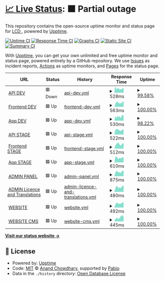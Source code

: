 # [📈 Live Status](https://LightingControl.github.io/devmonitor): <!--live status--> **🟧 Partial outage**

This repository contains the open-source uptime monitor and status page for [LCD ](https://LightingControl.github.io/devmonitor), powered by [Upptime](https://github.com/upptime/upptime).

[![Uptime CI](https://github.com/LightingControl/devmonitor/workflows/Uptime%20CI/badge.svg)](https://github.com/LightingControl/devmonitor/actions?query=workflow%3A%22Uptime+CI%22)
[![Response Time CI](https://github.com/LightingControl/devmonitor/workflows/Response%20Time%20CI/badge.svg)](https://github.com/LightingControl/devmonitor/actions?query=workflow%3A%22Response+Time+CI%22)
[![Graphs CI](https://github.com/LightingControl/devmonitor/workflows/Graphs%20CI/badge.svg)](https://github.com/LightingControl/devmonitor/actions?query=workflow%3A%22Graphs+CI%22)
[![Static Site CI](https://github.com/LightingControl/devmonitor/workflows/Static%20Site%20CI/badge.svg)](https://github.com/LightingControl/devmonitor/actions?query=workflow%3A%22Static+Site+CI%22)
[![Summary CI](https://github.com/LightingControl/devmonitor/workflows/Summary%20CI/badge.svg)](https://github.com/LightingControl/devmonitor/actions?query=workflow%3A%22Summary+CI%22)

With [Upptime](https://upptime.js.org), you can get your own unlimited and free uptime monitor and status page, powered entirely by a GitHub repository. We use [Issues](https://github.com/LightingControl/devmonitor/issues) as incident reports, [Actions](https://github.com/LightingControl/devmonitor/actions) as uptime monitors, and [Pages](https://LightingControl.github.io/devmonitor) for the status page.

<!--start: status pages-->
<!-- This summary is generated by Upptime (https://github.com/upptime/upptime) -->
<!-- Do not edit this manually, your changes will be overwritten -->
<!-- prettier-ignore -->
| URL | Status | History | Response Time | Uptime |
| --- | ------ | ------- | ------------- | ------ |
| <img alt="" src="https://icons.duckduckgo.com/ip3/api-dev.centro.network.ico" height="13"> [API DEV](https://api-dev.centro.network/swagger/index.html) | 🟥 Down | [api-dev.yml](https://github.com/LightingControl/Centro-devmonitor/commits/HEAD/history/api-dev.yml) | <details><summary><img alt="Response time graph" src="./graphs/api-dev/response-time-week.png" height="20"> 528ms</summary><br><a href="https://devmon.centro.network/history/api-dev"><img alt="Response time 741" src="https://img.shields.io/endpoint?url=https%3A%2F%2Fraw.githubusercontent.com%2FLightingControl%2FCentro-devmonitor%2FHEAD%2Fapi%2Fapi-dev%2Fresponse-time.json"></a><br><a href="https://devmon.centro.network/history/api-dev"><img alt="24-hour response time 524" src="https://img.shields.io/endpoint?url=https%3A%2F%2Fraw.githubusercontent.com%2FLightingControl%2FCentro-devmonitor%2FHEAD%2Fapi%2Fapi-dev%2Fresponse-time-day.json"></a><br><a href="https://devmon.centro.network/history/api-dev"><img alt="7-day response time 528" src="https://img.shields.io/endpoint?url=https%3A%2F%2Fraw.githubusercontent.com%2FLightingControl%2FCentro-devmonitor%2FHEAD%2Fapi%2Fapi-dev%2Fresponse-time-week.json"></a><br><a href="https://devmon.centro.network/history/api-dev"><img alt="30-day response time 556" src="https://img.shields.io/endpoint?url=https%3A%2F%2Fraw.githubusercontent.com%2FLightingControl%2FCentro-devmonitor%2FHEAD%2Fapi%2Fapi-dev%2Fresponse-time-month.json"></a><br><a href="https://devmon.centro.network/history/api-dev"><img alt="1-year response time 741" src="https://img.shields.io/endpoint?url=https%3A%2F%2Fraw.githubusercontent.com%2FLightingControl%2FCentro-devmonitor%2FHEAD%2Fapi%2Fapi-dev%2Fresponse-time-year.json"></a></details> | <details><summary><a href="https://devmon.centro.network/history/api-dev">99.58%</a></summary><a href="https://devmon.centro.network/history/api-dev"><img alt="All-time uptime 98.70%" src="https://img.shields.io/endpoint?url=https%3A%2F%2Fraw.githubusercontent.com%2FLightingControl%2FCentro-devmonitor%2FHEAD%2Fapi%2Fapi-dev%2Fuptime.json"></a><br><a href="https://devmon.centro.network/history/api-dev"><img alt="24-hour uptime 99.99%" src="https://img.shields.io/endpoint?url=https%3A%2F%2Fraw.githubusercontent.com%2FLightingControl%2FCentro-devmonitor%2FHEAD%2Fapi%2Fapi-dev%2Fuptime-day.json"></a><br><a href="https://devmon.centro.network/history/api-dev"><img alt="7-day uptime 99.58%" src="https://img.shields.io/endpoint?url=https%3A%2F%2Fraw.githubusercontent.com%2FLightingControl%2FCentro-devmonitor%2FHEAD%2Fapi%2Fapi-dev%2Fuptime-week.json"></a><br><a href="https://devmon.centro.network/history/api-dev"><img alt="30-day uptime 99.72%" src="https://img.shields.io/endpoint?url=https%3A%2F%2Fraw.githubusercontent.com%2FLightingControl%2FCentro-devmonitor%2FHEAD%2Fapi%2Fapi-dev%2Fuptime-month.json"></a><br><a href="https://devmon.centro.network/history/api-dev"><img alt="1-year uptime 98.70%" src="https://img.shields.io/endpoint?url=https%3A%2F%2Fraw.githubusercontent.com%2FLightingControl%2FCentro-devmonitor%2FHEAD%2Fapi%2Fapi-dev%2Fuptime-year.json"></a></details>
| <img alt="" src="https://icons.duckduckgo.com/ip3/dev.centro.network.ico" height="13"> [Frontend DEV](https://dev.centro.network/api/health) | 🟩 Up | [frontend-dev.yml](https://github.com/LightingControl/Centro-devmonitor/commits/HEAD/history/frontend-dev.yml) | <details><summary><img alt="Response time graph" src="./graphs/frontend-dev/response-time-week.png" height="20"> 563ms</summary><br><a href="https://devmon.centro.network/history/frontend-dev"><img alt="Response time 1144" src="https://img.shields.io/endpoint?url=https%3A%2F%2Fraw.githubusercontent.com%2FLightingControl%2FCentro-devmonitor%2FHEAD%2Fapi%2Ffrontend-dev%2Fresponse-time.json"></a><br><a href="https://devmon.centro.network/history/frontend-dev"><img alt="24-hour response time 760" src="https://img.shields.io/endpoint?url=https%3A%2F%2Fraw.githubusercontent.com%2FLightingControl%2FCentro-devmonitor%2FHEAD%2Fapi%2Ffrontend-dev%2Fresponse-time-day.json"></a><br><a href="https://devmon.centro.network/history/frontend-dev"><img alt="7-day response time 563" src="https://img.shields.io/endpoint?url=https%3A%2F%2Fraw.githubusercontent.com%2FLightingControl%2FCentro-devmonitor%2FHEAD%2Fapi%2Ffrontend-dev%2Fresponse-time-week.json"></a><br><a href="https://devmon.centro.network/history/frontend-dev"><img alt="30-day response time 993" src="https://img.shields.io/endpoint?url=https%3A%2F%2Fraw.githubusercontent.com%2FLightingControl%2FCentro-devmonitor%2FHEAD%2Fapi%2Ffrontend-dev%2Fresponse-time-month.json"></a><br><a href="https://devmon.centro.network/history/frontend-dev"><img alt="1-year response time 1144" src="https://img.shields.io/endpoint?url=https%3A%2F%2Fraw.githubusercontent.com%2FLightingControl%2FCentro-devmonitor%2FHEAD%2Fapi%2Ffrontend-dev%2Fresponse-time-year.json"></a></details> | <details><summary><a href="https://devmon.centro.network/history/frontend-dev">100.00%</a></summary><a href="https://devmon.centro.network/history/frontend-dev"><img alt="All-time uptime 99.58%" src="https://img.shields.io/endpoint?url=https%3A%2F%2Fraw.githubusercontent.com%2FLightingControl%2FCentro-devmonitor%2FHEAD%2Fapi%2Ffrontend-dev%2Fuptime.json"></a><br><a href="https://devmon.centro.network/history/frontend-dev"><img alt="24-hour uptime 100.00%" src="https://img.shields.io/endpoint?url=https%3A%2F%2Fraw.githubusercontent.com%2FLightingControl%2FCentro-devmonitor%2FHEAD%2Fapi%2Ffrontend-dev%2Fuptime-day.json"></a><br><a href="https://devmon.centro.network/history/frontend-dev"><img alt="7-day uptime 100.00%" src="https://img.shields.io/endpoint?url=https%3A%2F%2Fraw.githubusercontent.com%2FLightingControl%2FCentro-devmonitor%2FHEAD%2Fapi%2Ffrontend-dev%2Fuptime-week.json"></a><br><a href="https://devmon.centro.network/history/frontend-dev"><img alt="30-day uptime 99.94%" src="https://img.shields.io/endpoint?url=https%3A%2F%2Fraw.githubusercontent.com%2FLightingControl%2FCentro-devmonitor%2FHEAD%2Fapi%2Ffrontend-dev%2Fuptime-month.json"></a><br><a href="https://devmon.centro.network/history/frontend-dev"><img alt="1-year uptime 99.58%" src="https://img.shields.io/endpoint?url=https%3A%2F%2Fraw.githubusercontent.com%2FLightingControl%2FCentro-devmonitor%2FHEAD%2Fapi%2Ffrontend-dev%2Fuptime-year.json"></a></details>
| <img alt="" src="https://icons.duckduckgo.com/ip3/app-dev.centro.network.ico" height="13"> [App DEV](https://app-dev.centro.network) | 🟩 Up | [app-dev.yml](https://github.com/LightingControl/Centro-devmonitor/commits/HEAD/history/app-dev.yml) | <details><summary><img alt="Response time graph" src="./graphs/app-dev/response-time-week.png" height="20"> 530ms</summary><br><a href="https://devmon.centro.network/history/app-dev"><img alt="Response time 508" src="https://img.shields.io/endpoint?url=https%3A%2F%2Fraw.githubusercontent.com%2FLightingControl%2FCentro-devmonitor%2FHEAD%2Fapi%2Fapp-dev%2Fresponse-time.json"></a><br><a href="https://devmon.centro.network/history/app-dev"><img alt="24-hour response time 605" src="https://img.shields.io/endpoint?url=https%3A%2F%2Fraw.githubusercontent.com%2FLightingControl%2FCentro-devmonitor%2FHEAD%2Fapi%2Fapp-dev%2Fresponse-time-day.json"></a><br><a href="https://devmon.centro.network/history/app-dev"><img alt="7-day response time 530" src="https://img.shields.io/endpoint?url=https%3A%2F%2Fraw.githubusercontent.com%2FLightingControl%2FCentro-devmonitor%2FHEAD%2Fapi%2Fapp-dev%2Fresponse-time-week.json"></a><br><a href="https://devmon.centro.network/history/app-dev"><img alt="30-day response time 529" src="https://img.shields.io/endpoint?url=https%3A%2F%2Fraw.githubusercontent.com%2FLightingControl%2FCentro-devmonitor%2FHEAD%2Fapi%2Fapp-dev%2Fresponse-time-month.json"></a><br><a href="https://devmon.centro.network/history/app-dev"><img alt="1-year response time 508" src="https://img.shields.io/endpoint?url=https%3A%2F%2Fraw.githubusercontent.com%2FLightingControl%2FCentro-devmonitor%2FHEAD%2Fapi%2Fapp-dev%2Fresponse-time-year.json"></a></details> | <details><summary><a href="https://devmon.centro.network/history/app-dev">98.22%</a></summary><a href="https://devmon.centro.network/history/app-dev"><img alt="All-time uptime 89.08%" src="https://img.shields.io/endpoint?url=https%3A%2F%2Fraw.githubusercontent.com%2FLightingControl%2FCentro-devmonitor%2FHEAD%2Fapi%2Fapp-dev%2Fuptime.json"></a><br><a href="https://devmon.centro.network/history/app-dev"><img alt="24-hour uptime 100.00%" src="https://img.shields.io/endpoint?url=https%3A%2F%2Fraw.githubusercontent.com%2FLightingControl%2FCentro-devmonitor%2FHEAD%2Fapi%2Fapp-dev%2Fuptime-day.json"></a><br><a href="https://devmon.centro.network/history/app-dev"><img alt="7-day uptime 98.22%" src="https://img.shields.io/endpoint?url=https%3A%2F%2Fraw.githubusercontent.com%2FLightingControl%2FCentro-devmonitor%2FHEAD%2Fapi%2Fapp-dev%2Fuptime-week.json"></a><br><a href="https://devmon.centro.network/history/app-dev"><img alt="30-day uptime 99.49%" src="https://img.shields.io/endpoint?url=https%3A%2F%2Fraw.githubusercontent.com%2FLightingControl%2FCentro-devmonitor%2FHEAD%2Fapi%2Fapp-dev%2Fuptime-month.json"></a><br><a href="https://devmon.centro.network/history/app-dev"><img alt="1-year uptime 89.08%" src="https://img.shields.io/endpoint?url=https%3A%2F%2Fraw.githubusercontent.com%2FLightingControl%2FCentro-devmonitor%2FHEAD%2Fapi%2Fapp-dev%2Fuptime-year.json"></a></details>
| <img alt="" src="https://icons.duckduckgo.com/ip3/api-stage.centro.network.ico" height="13"> [API STAGE](https://api-stage.centro.network/swagger/index.html) | 🟩 Up | [api-stage.yml](https://github.com/LightingControl/Centro-devmonitor/commits/HEAD/history/api-stage.yml) | <details><summary><img alt="Response time graph" src="./graphs/api-stage/response-time-week.png" height="20"> 522ms</summary><br><a href="https://devmon.centro.network/history/api-stage"><img alt="Response time 1096" src="https://img.shields.io/endpoint?url=https%3A%2F%2Fraw.githubusercontent.com%2FLightingControl%2FCentro-devmonitor%2FHEAD%2Fapi%2Fapi-stage%2Fresponse-time.json"></a><br><a href="https://devmon.centro.network/history/api-stage"><img alt="24-hour response time 545" src="https://img.shields.io/endpoint?url=https%3A%2F%2Fraw.githubusercontent.com%2FLightingControl%2FCentro-devmonitor%2FHEAD%2Fapi%2Fapi-stage%2Fresponse-time-day.json"></a><br><a href="https://devmon.centro.network/history/api-stage"><img alt="7-day response time 522" src="https://img.shields.io/endpoint?url=https%3A%2F%2Fraw.githubusercontent.com%2FLightingControl%2FCentro-devmonitor%2FHEAD%2Fapi%2Fapi-stage%2Fresponse-time-week.json"></a><br><a href="https://devmon.centro.network/history/api-stage"><img alt="30-day response time 1329" src="https://img.shields.io/endpoint?url=https%3A%2F%2Fraw.githubusercontent.com%2FLightingControl%2FCentro-devmonitor%2FHEAD%2Fapi%2Fapi-stage%2Fresponse-time-month.json"></a><br><a href="https://devmon.centro.network/history/api-stage"><img alt="1-year response time 1096" src="https://img.shields.io/endpoint?url=https%3A%2F%2Fraw.githubusercontent.com%2FLightingControl%2FCentro-devmonitor%2FHEAD%2Fapi%2Fapi-stage%2Fresponse-time-year.json"></a></details> | <details><summary><a href="https://devmon.centro.network/history/api-stage">100.00%</a></summary><a href="https://devmon.centro.network/history/api-stage"><img alt="All-time uptime 99.06%" src="https://img.shields.io/endpoint?url=https%3A%2F%2Fraw.githubusercontent.com%2FLightingControl%2FCentro-devmonitor%2FHEAD%2Fapi%2Fapi-stage%2Fuptime.json"></a><br><a href="https://devmon.centro.network/history/api-stage"><img alt="24-hour uptime 100.00%" src="https://img.shields.io/endpoint?url=https%3A%2F%2Fraw.githubusercontent.com%2FLightingControl%2FCentro-devmonitor%2FHEAD%2Fapi%2Fapi-stage%2Fuptime-day.json"></a><br><a href="https://devmon.centro.network/history/api-stage"><img alt="7-day uptime 100.00%" src="https://img.shields.io/endpoint?url=https%3A%2F%2Fraw.githubusercontent.com%2FLightingControl%2FCentro-devmonitor%2FHEAD%2Fapi%2Fapi-stage%2Fuptime-week.json"></a><br><a href="https://devmon.centro.network/history/api-stage"><img alt="30-day uptime 97.47%" src="https://img.shields.io/endpoint?url=https%3A%2F%2Fraw.githubusercontent.com%2FLightingControl%2FCentro-devmonitor%2FHEAD%2Fapi%2Fapi-stage%2Fuptime-month.json"></a><br><a href="https://devmon.centro.network/history/api-stage"><img alt="1-year uptime 99.06%" src="https://img.shields.io/endpoint?url=https%3A%2F%2Fraw.githubusercontent.com%2FLightingControl%2FCentro-devmonitor%2FHEAD%2Fapi%2Fapi-stage%2Fuptime-year.json"></a></details>
| <img alt="" src="https://icons.duckduckgo.com/ip3/stage.centro.network.ico" height="13"> [Frontend STAGE](https://stage.centro.network/api/health) | 🟩 Up | [frontend-stage.yml](https://github.com/LightingControl/Centro-devmonitor/commits/HEAD/history/frontend-stage.yml) | <details><summary><img alt="Response time graph" src="./graphs/frontend-stage/response-time-week.png" height="20"> 512ms</summary><br><a href="https://devmon.centro.network/history/frontend-stage"><img alt="Response time 1246" src="https://img.shields.io/endpoint?url=https%3A%2F%2Fraw.githubusercontent.com%2FLightingControl%2FCentro-devmonitor%2FHEAD%2Fapi%2Ffrontend-stage%2Fresponse-time.json"></a><br><a href="https://devmon.centro.network/history/frontend-stage"><img alt="24-hour response time 563" src="https://img.shields.io/endpoint?url=https%3A%2F%2Fraw.githubusercontent.com%2FLightingControl%2FCentro-devmonitor%2FHEAD%2Fapi%2Ffrontend-stage%2Fresponse-time-day.json"></a><br><a href="https://devmon.centro.network/history/frontend-stage"><img alt="7-day response time 512" src="https://img.shields.io/endpoint?url=https%3A%2F%2Fraw.githubusercontent.com%2FLightingControl%2FCentro-devmonitor%2FHEAD%2Fapi%2Ffrontend-stage%2Fresponse-time-week.json"></a><br><a href="https://devmon.centro.network/history/frontend-stage"><img alt="30-day response time 989" src="https://img.shields.io/endpoint?url=https%3A%2F%2Fraw.githubusercontent.com%2FLightingControl%2FCentro-devmonitor%2FHEAD%2Fapi%2Ffrontend-stage%2Fresponse-time-month.json"></a><br><a href="https://devmon.centro.network/history/frontend-stage"><img alt="1-year response time 1246" src="https://img.shields.io/endpoint?url=https%3A%2F%2Fraw.githubusercontent.com%2FLightingControl%2FCentro-devmonitor%2FHEAD%2Fapi%2Ffrontend-stage%2Fresponse-time-year.json"></a></details> | <details><summary><a href="https://devmon.centro.network/history/frontend-stage">100.00%</a></summary><a href="https://devmon.centro.network/history/frontend-stage"><img alt="All-time uptime 99.84%" src="https://img.shields.io/endpoint?url=https%3A%2F%2Fraw.githubusercontent.com%2FLightingControl%2FCentro-devmonitor%2FHEAD%2Fapi%2Ffrontend-stage%2Fuptime.json"></a><br><a href="https://devmon.centro.network/history/frontend-stage"><img alt="24-hour uptime 100.00%" src="https://img.shields.io/endpoint?url=https%3A%2F%2Fraw.githubusercontent.com%2FLightingControl%2FCentro-devmonitor%2FHEAD%2Fapi%2Ffrontend-stage%2Fuptime-day.json"></a><br><a href="https://devmon.centro.network/history/frontend-stage"><img alt="7-day uptime 100.00%" src="https://img.shields.io/endpoint?url=https%3A%2F%2Fraw.githubusercontent.com%2FLightingControl%2FCentro-devmonitor%2FHEAD%2Fapi%2Ffrontend-stage%2Fuptime-week.json"></a><br><a href="https://devmon.centro.network/history/frontend-stage"><img alt="30-day uptime 99.80%" src="https://img.shields.io/endpoint?url=https%3A%2F%2Fraw.githubusercontent.com%2FLightingControl%2FCentro-devmonitor%2FHEAD%2Fapi%2Ffrontend-stage%2Fuptime-month.json"></a><br><a href="https://devmon.centro.network/history/frontend-stage"><img alt="1-year uptime 99.84%" src="https://img.shields.io/endpoint?url=https%3A%2F%2Fraw.githubusercontent.com%2FLightingControl%2FCentro-devmonitor%2FHEAD%2Fapi%2Ffrontend-stage%2Fuptime-year.json"></a></details>
| <img alt="" src="https://icons.duckduckgo.com/ip3/app-stage.centro.network.ico" height="13"> [App STAGE](https://app-stage.centro.network) | 🟩 Up | [app-stage.yml](https://github.com/LightingControl/Centro-devmonitor/commits/HEAD/history/app-stage.yml) | <details><summary><img alt="Response time graph" src="./graphs/app-stage/response-time-week.png" height="20"> 610ms</summary><br><a href="https://devmon.centro.network/history/app-stage"><img alt="Response time 506" src="https://img.shields.io/endpoint?url=https%3A%2F%2Fraw.githubusercontent.com%2FLightingControl%2FCentro-devmonitor%2FHEAD%2Fapi%2Fapp-stage%2Fresponse-time.json"></a><br><a href="https://devmon.centro.network/history/app-stage"><img alt="24-hour response time 618" src="https://img.shields.io/endpoint?url=https%3A%2F%2Fraw.githubusercontent.com%2FLightingControl%2FCentro-devmonitor%2FHEAD%2Fapi%2Fapp-stage%2Fresponse-time-day.json"></a><br><a href="https://devmon.centro.network/history/app-stage"><img alt="7-day response time 610" src="https://img.shields.io/endpoint?url=https%3A%2F%2Fraw.githubusercontent.com%2FLightingControl%2FCentro-devmonitor%2FHEAD%2Fapi%2Fapp-stage%2Fresponse-time-week.json"></a><br><a href="https://devmon.centro.network/history/app-stage"><img alt="30-day response time 549" src="https://img.shields.io/endpoint?url=https%3A%2F%2Fraw.githubusercontent.com%2FLightingControl%2FCentro-devmonitor%2FHEAD%2Fapi%2Fapp-stage%2Fresponse-time-month.json"></a><br><a href="https://devmon.centro.network/history/app-stage"><img alt="1-year response time 506" src="https://img.shields.io/endpoint?url=https%3A%2F%2Fraw.githubusercontent.com%2FLightingControl%2FCentro-devmonitor%2FHEAD%2Fapi%2Fapp-stage%2Fresponse-time-year.json"></a></details> | <details><summary><a href="https://devmon.centro.network/history/app-stage">100.00%</a></summary><a href="https://devmon.centro.network/history/app-stage"><img alt="All-time uptime 99.89%" src="https://img.shields.io/endpoint?url=https%3A%2F%2Fraw.githubusercontent.com%2FLightingControl%2FCentro-devmonitor%2FHEAD%2Fapi%2Fapp-stage%2Fuptime.json"></a><br><a href="https://devmon.centro.network/history/app-stage"><img alt="24-hour uptime 100.00%" src="https://img.shields.io/endpoint?url=https%3A%2F%2Fraw.githubusercontent.com%2FLightingControl%2FCentro-devmonitor%2FHEAD%2Fapi%2Fapp-stage%2Fuptime-day.json"></a><br><a href="https://devmon.centro.network/history/app-stage"><img alt="7-day uptime 100.00%" src="https://img.shields.io/endpoint?url=https%3A%2F%2Fraw.githubusercontent.com%2FLightingControl%2FCentro-devmonitor%2FHEAD%2Fapi%2Fapp-stage%2Fuptime-week.json"></a><br><a href="https://devmon.centro.network/history/app-stage"><img alt="30-day uptime 99.79%" src="https://img.shields.io/endpoint?url=https%3A%2F%2Fraw.githubusercontent.com%2FLightingControl%2FCentro-devmonitor%2FHEAD%2Fapi%2Fapp-stage%2Fuptime-month.json"></a><br><a href="https://devmon.centro.network/history/app-stage"><img alt="1-year uptime 99.89%" src="https://img.shields.io/endpoint?url=https%3A%2F%2Fraw.githubusercontent.com%2FLightingControl%2FCentro-devmonitor%2FHEAD%2Fapi%2Fapp-stage%2Fuptime-year.json"></a></details>
| <img alt="" src="https://icons.duckduckgo.com/ip3/admin.centro.network.ico" height="13"> [ADMIN PANEL](https://admin.centro.network) | 🟩 Up | [admin-panel.yml](https://github.com/LightingControl/Centro-devmonitor/commits/HEAD/history/admin-panel.yml) | <details><summary><img alt="Response time graph" src="./graphs/admin-panel/response-time-week.png" height="20"> 875ms</summary><br><a href="https://devmon.centro.network/history/admin-panel"><img alt="Response time 907" src="https://img.shields.io/endpoint?url=https%3A%2F%2Fraw.githubusercontent.com%2FLightingControl%2FCentro-devmonitor%2FHEAD%2Fapi%2Fadmin-panel%2Fresponse-time.json"></a><br><a href="https://devmon.centro.network/history/admin-panel"><img alt="24-hour response time 1020" src="https://img.shields.io/endpoint?url=https%3A%2F%2Fraw.githubusercontent.com%2FLightingControl%2FCentro-devmonitor%2FHEAD%2Fapi%2Fadmin-panel%2Fresponse-time-day.json"></a><br><a href="https://devmon.centro.network/history/admin-panel"><img alt="7-day response time 875" src="https://img.shields.io/endpoint?url=https%3A%2F%2Fraw.githubusercontent.com%2FLightingControl%2FCentro-devmonitor%2FHEAD%2Fapi%2Fadmin-panel%2Fresponse-time-week.json"></a><br><a href="https://devmon.centro.network/history/admin-panel"><img alt="30-day response time 1449" src="https://img.shields.io/endpoint?url=https%3A%2F%2Fraw.githubusercontent.com%2FLightingControl%2FCentro-devmonitor%2FHEAD%2Fapi%2Fadmin-panel%2Fresponse-time-month.json"></a><br><a href="https://devmon.centro.network/history/admin-panel"><img alt="1-year response time 907" src="https://img.shields.io/endpoint?url=https%3A%2F%2Fraw.githubusercontent.com%2FLightingControl%2FCentro-devmonitor%2FHEAD%2Fapi%2Fadmin-panel%2Fresponse-time-year.json"></a></details> | <details><summary><a href="https://devmon.centro.network/history/admin-panel">100.00%</a></summary><a href="https://devmon.centro.network/history/admin-panel"><img alt="All-time uptime 99.74%" src="https://img.shields.io/endpoint?url=https%3A%2F%2Fraw.githubusercontent.com%2FLightingControl%2FCentro-devmonitor%2FHEAD%2Fapi%2Fadmin-panel%2Fuptime.json"></a><br><a href="https://devmon.centro.network/history/admin-panel"><img alt="24-hour uptime 100.00%" src="https://img.shields.io/endpoint?url=https%3A%2F%2Fraw.githubusercontent.com%2FLightingControl%2FCentro-devmonitor%2FHEAD%2Fapi%2Fadmin-panel%2Fuptime-day.json"></a><br><a href="https://devmon.centro.network/history/admin-panel"><img alt="7-day uptime 100.00%" src="https://img.shields.io/endpoint?url=https%3A%2F%2Fraw.githubusercontent.com%2FLightingControl%2FCentro-devmonitor%2FHEAD%2Fapi%2Fadmin-panel%2Fuptime-week.json"></a><br><a href="https://devmon.centro.network/history/admin-panel"><img alt="30-day uptime 99.98%" src="https://img.shields.io/endpoint?url=https%3A%2F%2Fraw.githubusercontent.com%2FLightingControl%2FCentro-devmonitor%2FHEAD%2Fapi%2Fadmin-panel%2Fuptime-month.json"></a><br><a href="https://devmon.centro.network/history/admin-panel"><img alt="1-year uptime 99.74%" src="https://img.shields.io/endpoint?url=https%3A%2F%2Fraw.githubusercontent.com%2FLightingControl%2FCentro-devmonitor%2FHEAD%2Fapi%2Fadmin-panel%2Fuptime-year.json"></a></details>
| <img alt="" src="https://icons.duckduckgo.com/ip3/strapi.centro.network.ico" height="13"> [ADMIN Licence and Translations](https://strapi.centro.network) | 🟩 Up | [admin-licence-and-translations.yml](https://github.com/LightingControl/Centro-devmonitor/commits/HEAD/history/admin-licence-and-translations.yml) | <details><summary><img alt="Response time graph" src="./graphs/admin-licence-and-translations/response-time-week.png" height="20"> 480ms</summary><br><a href="https://devmon.centro.network/history/admin-licence-and-translations"><img alt="Response time 504" src="https://img.shields.io/endpoint?url=https%3A%2F%2Fraw.githubusercontent.com%2FLightingControl%2FCentro-devmonitor%2FHEAD%2Fapi%2Fadmin-licence-and-translations%2Fresponse-time.json"></a><br><a href="https://devmon.centro.network/history/admin-licence-and-translations"><img alt="24-hour response time 583" src="https://img.shields.io/endpoint?url=https%3A%2F%2Fraw.githubusercontent.com%2FLightingControl%2FCentro-devmonitor%2FHEAD%2Fapi%2Fadmin-licence-and-translations%2Fresponse-time-day.json"></a><br><a href="https://devmon.centro.network/history/admin-licence-and-translations"><img alt="7-day response time 480" src="https://img.shields.io/endpoint?url=https%3A%2F%2Fraw.githubusercontent.com%2FLightingControl%2FCentro-devmonitor%2FHEAD%2Fapi%2Fadmin-licence-and-translations%2Fresponse-time-week.json"></a><br><a href="https://devmon.centro.network/history/admin-licence-and-translations"><img alt="30-day response time 497" src="https://img.shields.io/endpoint?url=https%3A%2F%2Fraw.githubusercontent.com%2FLightingControl%2FCentro-devmonitor%2FHEAD%2Fapi%2Fadmin-licence-and-translations%2Fresponse-time-month.json"></a><br><a href="https://devmon.centro.network/history/admin-licence-and-translations"><img alt="1-year response time 504" src="https://img.shields.io/endpoint?url=https%3A%2F%2Fraw.githubusercontent.com%2FLightingControl%2FCentro-devmonitor%2FHEAD%2Fapi%2Fadmin-licence-and-translations%2Fresponse-time-year.json"></a></details> | <details><summary><a href="https://devmon.centro.network/history/admin-licence-and-translations">100.00%</a></summary><a href="https://devmon.centro.network/history/admin-licence-and-translations"><img alt="All-time uptime 99.95%" src="https://img.shields.io/endpoint?url=https%3A%2F%2Fraw.githubusercontent.com%2FLightingControl%2FCentro-devmonitor%2FHEAD%2Fapi%2Fadmin-licence-and-translations%2Fuptime.json"></a><br><a href="https://devmon.centro.network/history/admin-licence-and-translations"><img alt="24-hour uptime 100.00%" src="https://img.shields.io/endpoint?url=https%3A%2F%2Fraw.githubusercontent.com%2FLightingControl%2FCentro-devmonitor%2FHEAD%2Fapi%2Fadmin-licence-and-translations%2Fuptime-day.json"></a><br><a href="https://devmon.centro.network/history/admin-licence-and-translations"><img alt="7-day uptime 100.00%" src="https://img.shields.io/endpoint?url=https%3A%2F%2Fraw.githubusercontent.com%2FLightingControl%2FCentro-devmonitor%2FHEAD%2Fapi%2Fadmin-licence-and-translations%2Fuptime-week.json"></a><br><a href="https://devmon.centro.network/history/admin-licence-and-translations"><img alt="30-day uptime 100.00%" src="https://img.shields.io/endpoint?url=https%3A%2F%2Fraw.githubusercontent.com%2FLightingControl%2FCentro-devmonitor%2FHEAD%2Fapi%2Fadmin-licence-and-translations%2Fuptime-month.json"></a><br><a href="https://devmon.centro.network/history/admin-licence-and-translations"><img alt="1-year uptime 99.95%" src="https://img.shields.io/endpoint?url=https%3A%2F%2Fraw.githubusercontent.com%2FLightingControl%2FCentro-devmonitor%2FHEAD%2Fapi%2Fadmin-licence-and-translations%2Fuptime-year.json"></a></details>
| <img alt="" src="https://icons.duckduckgo.com/ip3/cms.centro.network.ico" height="13"> [WEBSITE](https://cms.centro.network) | 🟩 Up | [website.yml](https://github.com/LightingControl/Centro-devmonitor/commits/HEAD/history/website.yml) | <details><summary><img alt="Response time graph" src="./graphs/website/response-time-week.png" height="20"> 492ms</summary><br><a href="https://devmon.centro.network/history/website"><img alt="Response time 484" src="https://img.shields.io/endpoint?url=https%3A%2F%2Fraw.githubusercontent.com%2FLightingControl%2FCentro-devmonitor%2FHEAD%2Fapi%2Fwebsite%2Fresponse-time.json"></a><br><a href="https://devmon.centro.network/history/website"><img alt="24-hour response time 607" src="https://img.shields.io/endpoint?url=https%3A%2F%2Fraw.githubusercontent.com%2FLightingControl%2FCentro-devmonitor%2FHEAD%2Fapi%2Fwebsite%2Fresponse-time-day.json"></a><br><a href="https://devmon.centro.network/history/website"><img alt="7-day response time 492" src="https://img.shields.io/endpoint?url=https%3A%2F%2Fraw.githubusercontent.com%2FLightingControl%2FCentro-devmonitor%2FHEAD%2Fapi%2Fwebsite%2Fresponse-time-week.json"></a><br><a href="https://devmon.centro.network/history/website"><img alt="30-day response time 493" src="https://img.shields.io/endpoint?url=https%3A%2F%2Fraw.githubusercontent.com%2FLightingControl%2FCentro-devmonitor%2FHEAD%2Fapi%2Fwebsite%2Fresponse-time-month.json"></a><br><a href="https://devmon.centro.network/history/website"><img alt="1-year response time 484" src="https://img.shields.io/endpoint?url=https%3A%2F%2Fraw.githubusercontent.com%2FLightingControl%2FCentro-devmonitor%2FHEAD%2Fapi%2Fwebsite%2Fresponse-time-year.json"></a></details> | <details><summary><a href="https://devmon.centro.network/history/website">100.00%</a></summary><a href="https://devmon.centro.network/history/website"><img alt="All-time uptime 99.96%" src="https://img.shields.io/endpoint?url=https%3A%2F%2Fraw.githubusercontent.com%2FLightingControl%2FCentro-devmonitor%2FHEAD%2Fapi%2Fwebsite%2Fuptime.json"></a><br><a href="https://devmon.centro.network/history/website"><img alt="24-hour uptime 100.00%" src="https://img.shields.io/endpoint?url=https%3A%2F%2Fraw.githubusercontent.com%2FLightingControl%2FCentro-devmonitor%2FHEAD%2Fapi%2Fwebsite%2Fuptime-day.json"></a><br><a href="https://devmon.centro.network/history/website"><img alt="7-day uptime 100.00%" src="https://img.shields.io/endpoint?url=https%3A%2F%2Fraw.githubusercontent.com%2FLightingControl%2FCentro-devmonitor%2FHEAD%2Fapi%2Fwebsite%2Fuptime-week.json"></a><br><a href="https://devmon.centro.network/history/website"><img alt="30-day uptime 100.00%" src="https://img.shields.io/endpoint?url=https%3A%2F%2Fraw.githubusercontent.com%2FLightingControl%2FCentro-devmonitor%2FHEAD%2Fapi%2Fwebsite%2Fuptime-month.json"></a><br><a href="https://devmon.centro.network/history/website"><img alt="1-year uptime 99.96%" src="https://img.shields.io/endpoint?url=https%3A%2F%2Fraw.githubusercontent.com%2FLightingControl%2FCentro-devmonitor%2FHEAD%2Fapi%2Fwebsite%2Fuptime-year.json"></a></details>
| <img alt="" src="https://icons.duckduckgo.com/ip3/centro.network.ico" height="13"> [WEBSITE CMS](https://centro.network) | 🟩 Up | [website-cms.yml](https://github.com/LightingControl/Centro-devmonitor/commits/HEAD/history/website-cms.yml) | <details><summary><img alt="Response time graph" src="./graphs/website-cms/response-time-week.png" height="20"> 445ms</summary><br><a href="https://devmon.centro.network/history/website-cms"><img alt="Response time 417" src="https://img.shields.io/endpoint?url=https%3A%2F%2Fraw.githubusercontent.com%2FLightingControl%2FCentro-devmonitor%2FHEAD%2Fapi%2Fwebsite-cms%2Fresponse-time.json"></a><br><a href="https://devmon.centro.network/history/website-cms"><img alt="24-hour response time 497" src="https://img.shields.io/endpoint?url=https%3A%2F%2Fraw.githubusercontent.com%2FLightingControl%2FCentro-devmonitor%2FHEAD%2Fapi%2Fwebsite-cms%2Fresponse-time-day.json"></a><br><a href="https://devmon.centro.network/history/website-cms"><img alt="7-day response time 445" src="https://img.shields.io/endpoint?url=https%3A%2F%2Fraw.githubusercontent.com%2FLightingControl%2FCentro-devmonitor%2FHEAD%2Fapi%2Fwebsite-cms%2Fresponse-time-week.json"></a><br><a href="https://devmon.centro.network/history/website-cms"><img alt="30-day response time 446" src="https://img.shields.io/endpoint?url=https%3A%2F%2Fraw.githubusercontent.com%2FLightingControl%2FCentro-devmonitor%2FHEAD%2Fapi%2Fwebsite-cms%2Fresponse-time-month.json"></a><br><a href="https://devmon.centro.network/history/website-cms"><img alt="1-year response time 417" src="https://img.shields.io/endpoint?url=https%3A%2F%2Fraw.githubusercontent.com%2FLightingControl%2FCentro-devmonitor%2FHEAD%2Fapi%2Fwebsite-cms%2Fresponse-time-year.json"></a></details> | <details><summary><a href="https://devmon.centro.network/history/website-cms">100.00%</a></summary><a href="https://devmon.centro.network/history/website-cms"><img alt="All-time uptime 99.88%" src="https://img.shields.io/endpoint?url=https%3A%2F%2Fraw.githubusercontent.com%2FLightingControl%2FCentro-devmonitor%2FHEAD%2Fapi%2Fwebsite-cms%2Fuptime.json"></a><br><a href="https://devmon.centro.network/history/website-cms"><img alt="24-hour uptime 100.00%" src="https://img.shields.io/endpoint?url=https%3A%2F%2Fraw.githubusercontent.com%2FLightingControl%2FCentro-devmonitor%2FHEAD%2Fapi%2Fwebsite-cms%2Fuptime-day.json"></a><br><a href="https://devmon.centro.network/history/website-cms"><img alt="7-day uptime 100.00%" src="https://img.shields.io/endpoint?url=https%3A%2F%2Fraw.githubusercontent.com%2FLightingControl%2FCentro-devmonitor%2FHEAD%2Fapi%2Fwebsite-cms%2Fuptime-week.json"></a><br><a href="https://devmon.centro.network/history/website-cms"><img alt="30-day uptime 100.00%" src="https://img.shields.io/endpoint?url=https%3A%2F%2Fraw.githubusercontent.com%2FLightingControl%2FCentro-devmonitor%2FHEAD%2Fapi%2Fwebsite-cms%2Fuptime-month.json"></a><br><a href="https://devmon.centro.network/history/website-cms"><img alt="1-year uptime 99.88%" src="https://img.shields.io/endpoint?url=https%3A%2F%2Fraw.githubusercontent.com%2FLightingControl%2FCentro-devmonitor%2FHEAD%2Fapi%2Fwebsite-cms%2Fuptime-year.json"></a></details>

<!--end: status pages-->

[**Visit our status website →**](https://LightingControl.github.io/devmonitor)

## 📄 License

- Powered by: [Upptime](https://github.com/upptime/upptime)
- Code: [MIT](./LICENSE) © [Anand Chowdhary](https://anandchowdhary.com), supported by [Pabio](https://pabio.com)
- Data in the `./history` directory: [Open Database License](https://opendatacommons.org/licenses/odbl/1-0/)
